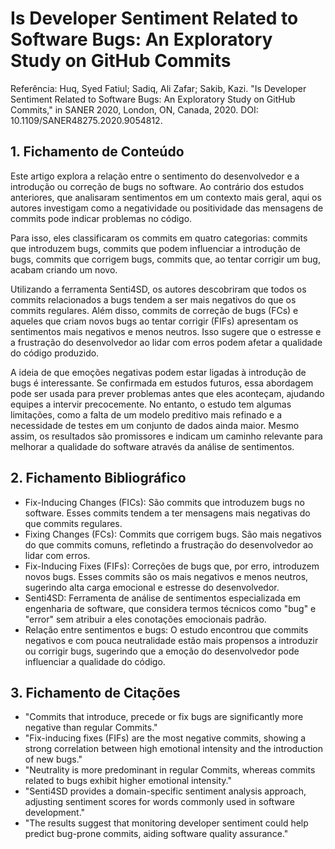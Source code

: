 # Is Developer Sentiment Related to Software Bugs: An Exploratory Study on GitHub Commits
Referência:
Huq, Syed Fatiul; Sadiq, Ali Zafar; Sakib, Kazi. "Is Developer Sentiment Related to Software Bugs: An Exploratory Study on GitHub Commits," in SANER 2020, London, ON, Canada, 2020. DOI: 10.1109/SANER48275.2020.9054812.

## 1. Fichamento de Conteúdo
 Este artigo explora a relação entre o sentimento do desenvolvedor e a introdução ou correção de bugs no software. Ao contrário dos estudos anteriores, que analisaram sentimentos em um contexto mais geral, aqui os autores investigam como a negatividade ou positividade das mensagens de commits pode indicar problemas no código.

Para isso, eles classificaram os commits em quatro categorias: commits que introduzem bugs, commits  que podem influenciar a introdução de bugs, commits que corrigem bugs, commits que, ao tentar corrigir um bug, acabam criando um novo.
  
Utilizando a ferramenta Senti4SD, os autores descobriram que todos os commits relacionados a bugs tendem a ser mais negativos do que os commits regulares. Além disso, commits de correção de bugs (FCs) e aqueles que criam novos bugs ao tentar corrigir (FIFs) apresentam os sentimentos mais negativos e menos neutros. Isso sugere que o estresse e a frustração do desenvolvedor ao lidar com erros podem afetar a qualidade do código produzido.

A ideia de que emoções negativas podem estar ligadas à introdução de bugs é  interessante. Se confirmada em estudos futuros, essa abordagem pode ser usada para prever problemas antes que eles aconteçam, ajudando equipes a intervir precocemente. No entanto, o estudo tem algumas limitações, como a falta de um modelo preditivo mais refinado e a necessidade de testes em um conjunto de dados ainda maior. Mesmo assim, os resultados são promissores e indicam um caminho relevante para melhorar a qualidade do software através da análise de sentimentos.

## 2. Fichamento Bibliográfico
*    Fix-Inducing Changes (FICs): São commits que introduzem bugs no software. Esses commits tendem a ter mensagens mais negativas do que commits regulares.
*    Fixing Changes (FCs): Commits que corrigem bugs. São mais negativos do que commits comuns, refletindo a frustração do desenvolvedor ao lidar com erros.
*    Fix-Inducing Fixes (FIFs): Correções de bugs que, por erro, introduzem novos bugs. Esses commits são os mais negativos e menos neutros, sugerindo alta carga emocional e estresse do desenvolvedor.
*    Senti4SD: Ferramenta de análise de sentimentos especializada em engenharia de software, que considera termos técnicos como "bug" e "error" sem atribuir a eles conotações emocionais padrão.
*    Relação entre sentimentos e bugs: O estudo encontrou que commits negativos e com pouca neutralidade estão mais propensos a introduzir ou corrigir bugs, sugerindo que a emoção do desenvolvedor pode influenciar a qualidade do código.
## 3. Fichamento de Citações
*    "Commits that introduce, precede or fix bugs are significantly more negative than regular Commits." 
*    "Fix-inducing fixes (FIFs) are the most negative commits, showing a strong correlation between high emotional intensity and the introduction of new bugs." 
*    "Neutrality is more predominant in regular Commits, whereas commits related to bugs exhibit higher emotional intensity." 
*    "Senti4SD provides a domain-specific sentiment analysis approach, adjusting sentiment scores for words commonly used in software development." 
*    "The results suggest that monitoring developer sentiment could help predict bug-prone commits, aiding software quality assurance." 

